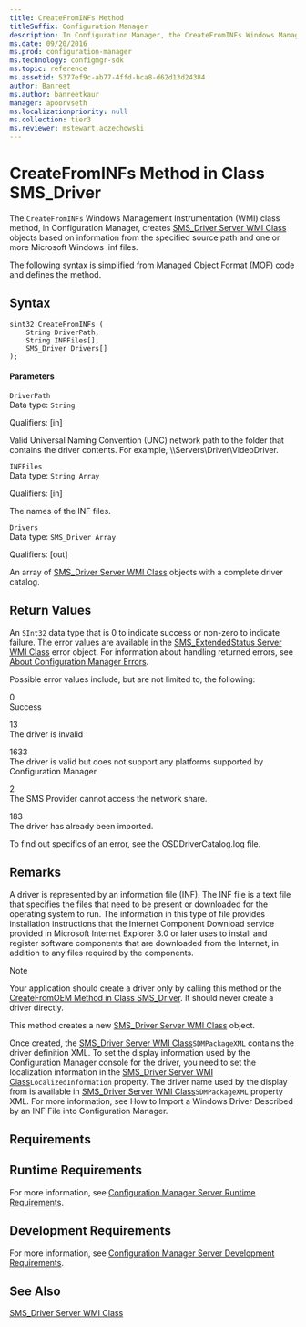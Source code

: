```yaml
---
title: CreateFromINFs Method
titleSuffix: Configuration Manager
description: In Configuration Manager, the CreateFromINFs Windows Management Instrumentation class method creates SMS_Driver Server WMI Class objects.
ms.date: 09/20/2016
ms.prod: configuration-manager
ms.technology: configmgr-sdk
ms.topic: reference
ms.assetid: 5377ef9c-ab77-4ffd-bca8-d62d13d24384
author: Banreet
ms.author: banreetkaur
manager: apoorvseth
ms.localizationpriority: null
ms.collection: tier3
ms.reviewer: mstewart,aczechowski
---
```

# CreateFromINFs Method in Class SMS_Driver
The `CreateFromINFs` Windows Management Instrumentation (WMI) class method, in Configuration Manager, creates [SMS_Driver Server WMI Class](../../../develop/reference/osd/sms_driver-server-wmi-class.md) objects based on information from the specified source path and one or more Microsoft Windows .inf files.  

 The following syntax is simplified from Managed Object Format (MOF) code and defines the method.  

## Syntax  

```  
sint32 CreateFromINFs (  
    String DriverPath,   
    String INFFiles[],   
    SMS_Driver Drivers[]  
);  

```  

#### Parameters  
 `DriverPath`  
 Data type: `String`  

 Qualifiers: [in]  

 Valid Universal Naming Convention (UNC) network path to the folder that contains the driver contents. For example, \\\Servers\Driver\VideoDriver.  

 `INFFiles`  
 Data type: `String Array`  

 Qualifiers: [in]  

 The names of the INF files.  

 `Drivers`  
 Data type: `SMS_Driver Array`  

 Qualifiers: [out]  

 An array of [SMS_Driver Server WMI Class](../../../develop/reference/osd/sms_driver-server-wmi-class.md) objects with a complete driver catalog.  

## Return Values  
 An `SInt32` data type that is 0 to indicate success or non-zero to indicate failure. The error values are available in the [SMS_ExtendedStatus Server WMI Class](../../../develop/reference/misc/sms_extendedstatus-server-wmi-class.md) error object. For information about handling returned errors, see [About Configuration Manager Errors](../../../develop/core/understand/about-configuration-manager-errors.md).  

 Possible error values include, but are not limited to, the following:  

 0  
 Success  

 13  
 The driver is invalid  

 1633  
 The driver is valid but does not support any platforms supported by Configuration Manager.  

 2  
 The SMS Provider cannot access the network share.  

 183  
 The driver has already been imported.  

 To find out specifics of an error, see the OSDDriverCatalog.log file.  

## Remarks  
 A driver is represented by an information file (INF). The INF file is a text file that specifies the files that need to be present or downloaded for the operating system to run. The information in this type of file provides installation instructions that the Internet Component Download service provided in Microsoft Internet Explorer 3.0 or later uses to install and register software components that are downloaded from the Internet, in addition to any files required by the components.  

> [!NOTE]
>  Your application should create a driver only by calling this method or the [CreateFromOEM Method in Class SMS_Driver](../../../develop/reference/osd/createfromoem-method-in-class-sms_driver.md). It should never create a driver directly.  

 This method creates a new [SMS_Driver Server WMI Class](../../../develop/reference/osd/sms_driver-server-wmi-class.md) object.  

 Once created, the [SMS_Driver Server WMI Class](../../../develop/reference/osd/sms_driver-server-wmi-class.md)`SDMPackageXML` contains the driver definition XML. To set the display information used by the Configuration Manager console for the driver, you need to set the localization information in the [SMS_Driver Server WMI Class](../../../develop/reference/osd/sms_driver-server-wmi-class.md)`LocalizedInformation` property. The driver name used by the display from is available in [SMS_Driver Server WMI Class](../../../develop/reference/osd/sms_driver-server-wmi-class.md)`SDMPackageXML` property XML. For more information, see How to Import a Windows Driver Described by an INF File into Configuration Manager.  

## Requirements  

## Runtime Requirements  
 For more information, see [Configuration Manager Server Runtime Requirements](../../../develop/core/reqs/server-runtime-requirements.md).  

## Development Requirements  
 For more information, see [Configuration Manager Server Development Requirements](../../../develop/core/reqs/server-development-requirements.md).  

## See Also  
 [SMS_Driver Server WMI Class](../../../develop/reference/osd/sms_driver-server-wmi-class.md)
